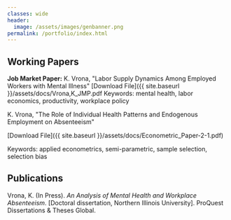 ```yaml
---
classes: wide
header:
  image: /assets/images/genbanner.png
permalink: /portfolio/index.html
---
```



  
<h2 id="working-papers">Working Papers</h2> 
  
**Job Market Paper:**  K. Vrona, "Labor Supply Dynamics Among Employed Workers with Mental Illness"
[Download File]({{ site.baseurl }}/assets/docs/Vrona,K_JMP.pdf
Keywords: mental health, labor economics, productivity, workplace policy




K. Vrona, "The Role of Individual Health Patterns and Endogenous Employment on Absenteeism"

[Download File]({{ site.baseurl }}/assets/docs/Econometric_Paper-2-1.pdf)

Keywords: applied econometrics, semi-parametric, sample selection, selection bias



<h2 id="publications">Publications</h2>

Vrona, K. (In Press). *An Analysis of Mental Health and Workplace Absenteeism*. [Doctoral dissertation, Northern Illinois University]. ProQuest Dissertations & Theses Global.

